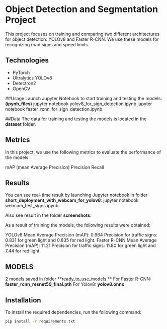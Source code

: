 # Object Detection and Segmentation Project

This project focuses on training and comparing two different architectures for object detection: YOLOv8 and Faster R-CNN. We use these models for recognizing road signs and speed limits.

## Technologies

- PyTorch
- Ultralytics YOLOv8
- Detectron2
- OpenCV




##Usage
Launch Jupyter Notebook to start training and testing the models:**(ipynb_files)**
jupyter notebook yolov8_for_sign_detection.ipynb
jupyter notebook faster_rcnn_for_sign_detection.ipynb



##Data
The data for training and testing the models is located in the **dataset** folder. 



## Metrics
In this project, we use the following metrics to evaluate the performance of the models:

mAP (mean Average Precision)
Precision
Recall



## Results
You can see real-time result by launching Jupyter notebook in folder **short_deployment_with_webcam_for_yolov8**:
jupyter notebook  webcam_test_signs.ipynb

Also see result in the folder **screenshots**.

As a result of training the models, the following results were obtained:

YOLOv8
Mean Average Precision (mAP): 0.964
Precision for traffic signs: 0.831 for green light and 0.835 for red light.
Faster R-CNN
Mean Average Precision (mAP): 11.21
Precision for traffic signs: 11.80 for green light and 7.44 for red light.

## MODELS
2 models saved in folder **ready_to_use_models **
For Faster R-CNN: **faster_rcnn_resnet50_final.pth**
For Yolov8: **yolov8.onnx**

## Installation

To install the required dependencies, run the following command:

```bash
pip install -r requirements.txt
